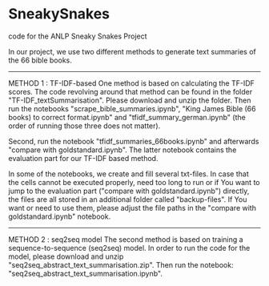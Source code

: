 # SneakySnakes
code for the ANLP Sneaky Snakes Project

In our project, we use two different methods to generate text summaries of the 66 bible books. 

*******************************
METHOD 1 : TF-IDF-based
One method is based on calculating the TF-IDF scores. The code revolving around that method can be found in the folder "TF-IDF_textSummarisation".
Please download and unzip the folder. Then run the notebooks 
"scrape_bible_summaries.ipynb",
"King James Bible (66 books) to correct format.ipynb" and
"tfidf_summary_german.ipynb"
(the order of running those three does not matter).

Second, run the notebook "tfidf_summaries_66books.ipynb" and afterwards "compare with goldstandard.ipynb".
The latter notebook contains the evaluation part for our TF-IDF based method. 

In some of the notebooks, we create and fill several txt-files. In case that the cells cannot be executed properly, need too long to run
or if You want to jump to the evaluation part ("compare with goldstandard.ipynb") directly, the files are all stored in an additional folder 
called "backup-files". If You want or need to use them, please adjust the file paths in the "compare with goldstandard.ipynb" notebook.


*******************************
METHOD 2 : seq2seq model
The second method is based on training a sequence-to-sequence (seq2seq) model. In order to run the code for the model, please
download and unzip "seq2seq_abstract_text_summarisation.zip". Then run the notebook: "seq2seq_abstract_text_summarisation.ipynb".





